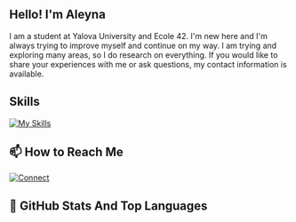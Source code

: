 ## Hello! I'm Aleyna 
I am a student at Yalova University and Ecole 42. I'm new here and I'm always trying to improve myself and continue on my way. I am trying and exploring many areas, so I do research on everything. If you would like to share your experiences with me or ask questions, my contact information is available.
## Skills
[![My Skills](https://skillicons.dev/icons?i=c,cpp,py,java,linux,git,flutter,dart,mysql)](https://skillicons.dev)
## 📫 How to Reach Me 
[![Connect](https://skillicons.dev/icons?i=linkedin)](https://www.linkedin.com/in/aleynaaley)

## 📌 GitHub Stats And Top Languages


